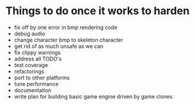 Things to do once it works to harden
====================================

- fix off by one error in bmp rendering code
- debug audio
- change character bmp to skeleton character
- get rid of as much unsafe as we can
- fix clippy warnings
- address all TODO's
- test coverage
- refactorings
- port to other platforms
- tune performance
- documentation
- write plan for building basic game engine driven by game clones
